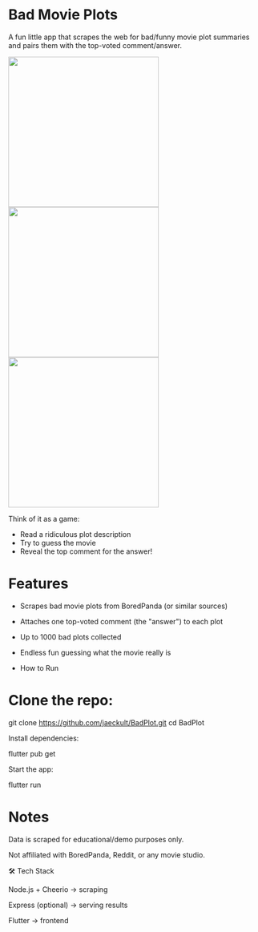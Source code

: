 # Bad Movie Plots

A fun little app that scrapes the web for bad/funny movie plot summaries and pairs them with the top-voted comment/answer.

<img src="https://github.com/user-attachments/assets/6b7efc41-8c25-43c9-92cc-febacb580fae" width="300">
<img src="https://github.com/user-attachments/assets/2d2da398-0d43-40ca-a8c0-55688d9eff43" width="300">
<img src="https://github.com/user-attachments/assets/93cddda0-eb76-4a4f-a2ad-d75e4322ee2e" width="300">


Think of it as a game:
- Read a ridiculous plot description
- Try to guess the movie
- Reveal the top comment for the answer!

# Features

- Scrapes bad movie plots from BoredPanda (or similar sources)

- Attaches one top-voted comment (the "answer") to each plot

- Up to 1000 bad plots collected

- Endless fun guessing what the movie really is

- How to Run

# Clone the repo:

git clone https://github.com/jaeckult/BadPlot.git
cd BadPlot


Install dependencies:

flutter pub get


Start the app:

flutter run


# Notes

Data is scraped for educational/demo purposes only.

Not affiliated with BoredPanda, Reddit, or any movie studio.

🛠️ Tech Stack

Node.js + Cheerio → scraping

Express (optional) → serving results

Flutter → frontend



